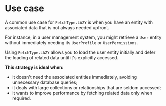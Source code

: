 # Use case
A common use case for `FetchType.LAZY` is when you have an entity with
associated data that is not always needed upfront.

For instance, in a user management system, you might retrieve a `User` entity without
immediately needing its `UserProfile` or `UserPermissions`.

Using `FetchType.LAZY` allows you to load the user entity initially and 
defer the loading of related data until it's explicitly accessed.

**This strategy is ideal when:**
- it doesn't need the associated entities immediately, avoiding unnecessary database queries;
- it deals with large collections or relationships that are seldom accessed;
- it wants to improve performance by fetching related data only when required.